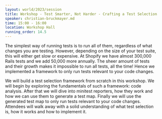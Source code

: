 ```yaml
---
layout: world/2023/session
title: Workshop - Test Smarter, Not Harder - Crafting a Test Selection Framework from Scratch
speaker: christian-bruckmayer.md
time: 15:00 - 16:00
location: Workshop Hall
running_order: 14.5
---
```


The simplest way of running tests is to run all of them, regardless of what changes you are testing. However, depending on the size of your test suite, this will either get slow or expensive. At Shopify we have almost 300,000 Rails tests and we add 50,000 more annually. The sheer amount of tests and their growth makes it impossible to run all tests, all the time! Hence we implemented a framework to only run tests relevant to your code changes.

We will build a test selection framework from scratch in this workshop. We will begin by exploring the fundamentals of such a framework: code analysis. After that we will dive into minitest reporters, how they work and how we can use them to generate a test map. Finally we will use the generated test map to only run tests relevant to your code changes. Attendees will walk away with a solid understanding of what test selection is, how it works and how to implement it.
